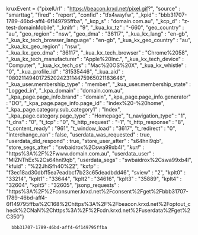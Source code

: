 kruxEvent = {"pixelUrl" : "https://beacon.krxd.net/pixel.gif?",
    "source" : "smarttag",
    "fired" : "report",
    "confid" : "tfx4wayfw",
    "_kpid" : "bbb31707-1789-46bd-aff4-6f149795ffba",
    "_kcp_s" : "domain.com.au",
    "_kcp_d" : "z-test-domainMobile",
    "_knifr" : "9",
    "_kua_kx_tz" : "-660",
    "geo_country" : "au",
    "geo_region" : "nsw", 
    "geo_dma" : "36117",
    "_kua_kx_lang" : "en-gb",
    "_kua_kx_tech_browser_language" : "en-gb",
    "_kua_kx_geo_country" : "au",
    "_kua_kx_geo_region" : "nsw",   
    "_kua_kx_geo_dma" : "36117",
    "_kua_kx_tech_browser" : "Chrome%2058",
    "_kua_kx_tech_manufacturer" : "Apple%20Inc.",
    "_kua_kx_tech_device" : "Computer",
    "_kua_kx_tech_os" : "Mac%20OS%20X",
    "_kua_kx_whistle" : "0",
    "_kua_profile_id" : "31535446",
    "_kua_aid" : "08021149401725202423114475965021183646",
    "_kua_user.membership_type" : "member",
    "_kua_user.membership_state" : "Logged_in",
    "_kpa_domain" : "domain.com.au",
    "_kpa_page.page_info.brand" : "domain",
    "_kpa_page.page_info.generator" : "DO",
    "_kpa_page.page_info.page_id" : "index%20-%20home",
    "_kpa_page.category.sub_category1" : "Index",
    "_kpa_page.category.page_type" : "Homepage",
    "t_navigation_type" : "1",
    "t_dns" : "0",
    "t_tcp" : "0",
    "t_http_request" : "-1",
    "t_http_response" : "8",
    "t_content_ready" : "961",
    "t_window_load" : "3617",
    "t_redirect" : "0",
    "interchange_ran" : false,
    "userdata_was_requested" : true,
    "userdata_did_respond" : true,
    "store_user_after" : "s64hnl9qb",
    "store_segs_after" : "swbaidrox%2Cswa99xb4l",
    "_kurl_" : "https%3A%2F%2Fwww.domain.com.au",
    "userdata_user" : "MIZNThEx%2Cs64hnl9qb",
    "userdata_segs" : "swbaidrox%2Cswa99xb4l",
    "kfuid" : "%22JhiSfh40%22",
    "kxfp" : "f3ec18ad30dbff5ea7eadbcf7b23c65deadbdd46",
    "sview" : "2",
    "kplt0" : "33214",
    "kplt1" : "33644",
    "kplt2" : "34616",
    "kplt3" : "35889",
    "kplt4" : "32604",
    "kplt5" : "32605",
    "jsonp_requests" : "https%3A%2F%2Fconsumer.krxd.net%2Fconsent%2Fget%2Fbbb31707-1789-46bd-aff4-6f149795ffba%2C168%2Chttps%3A%2F%2Fbeacon.krxd.net%2Foptout_check%2CNaN%2Chttps%3A%2F%2Fcdn.krxd.net%2Fuserdata%2Fget%2C350"}
 	 


      bbb31707-1789-46bd-aff4-6f149795ffba
